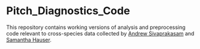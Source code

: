 # Pitch_Diagnostics_Code
This repository contains working versions of analysis and preprocessing code relevant to cross-species data collected by [Andrew Sivaprakasam](https://github.com/sivaprakasaman) and [Samantha Hauser](https://github.com/hausersn1). 

